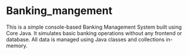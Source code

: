 # Banking_mangement
This is a simple console-based Banking Management System built using Core Java. It simulates basic banking operations without any frontend or database. All data is managed using Java classes and collections in-memory.
